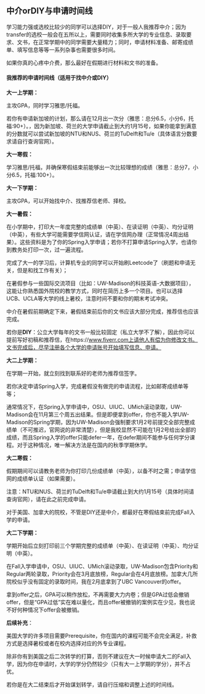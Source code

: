 ## 中介orDIY与申请时间线

学习能力强或选校比较少的同学可以选择DIY，对于一般人我推荐中介；因为transfer的选校一般会在五所以上，需要同时收集多所大学的专业信息、录取要求、文书，在正常学期中的同学需要大量精力；同时，申请材料准备、邮寄成绩单、填写信息等等一系列杂事也需要很多时间。

如果你真的心疼中介费，那么最好在假期进行材料和文书的准备。

#### 我推荐的申请时间线（适用于找中介或DIY）

**大一上学期：**

主攻GPA，同时学习雅思/托福。

若你有申请新加坡的计划，那么请在12月出一次分（雅思：总分6.5，小分6，托福:90+）。，因为新加坡、荷兰的大学申请截止到大约1月15号，如果你能拿到满意的分数就可以尝试新加坡的NTU和NUS、荷兰的TuDelft和Tu/e（具体语言分数要求请自行查询官网）。

**大一寒假：**

学习雅思/托福，并确保寒假结束前能够出一次比较理想的成绩（雅思：总分7，小分6.5，托福:100+）。

**大一下学期：**

主攻GPA，可以开始找中介、找推荐信老师、择校。

**大一暑假：**

在小学期中，打印大一年度完整的成绩单（中英）、在读证明（中英）、均分证明（中英），有些大学可能需要学信网认证，请在学信网办理（正常情况4周出结果）。这些资料是为了你的Spring入学申请；若你不打算申请Spring入学，也请你到教务处打印一次，过一遍流程。

完成了大一的学习后，计算机专业的同学可以开始刷Leetcode了（刷题和申请无关，但是和找工作有关）；

在暑假参与一些国际交流项目（比如：UW-Madison的科技英语-大数据项目），这能让你熟悉国外院校的教学方式，同时在简历上多一个项目。也可以选择UCB、UCLA等大学的线上暑校，注意时间不要和你的期末考试冲突。

中介在暑假前期确定下来，暑假结束前后你的文书应该大部分完成，推荐信也应该完成。

若你是**DIY**：公立大学每年的文书一般比较固定（私立大学不了解），因此你可以提前写好初稿和推荐信，在https://www.fiverr.com上请他人有偿为你修改文书。文书完成后，尽早注册各个大学的申请账号开始填写信息、申请。

**大二上学期：**

在学期一开始，就立刻找到联系好的老师为推荐信签字。

若你决定申请Spring入学，完成暑假没有做完的申请流程，比如邮寄成绩单等等；

通常情况下，在Spring入学申请中，OSU、UIUC、UMich滚动录取，UW-Madison会在11月第三个周五出结果。但是即便拿到offer，你也不能入学UW-Madison的Spring学期，因为UW-Madison会强制要求1月2号前提交全部完整成绩单（不可推迟，官网说的非常清楚），但是我校显然不可能在1月2号给出全部的成绩，而且Spring入学的offer只能defer一年，在defer期间不能参与任何学分课程。对于这种情况，唯一解决方法是在国内的秋季学期休学。

**大二寒假：**

假期期间可以请教务老师为你打印几份成绩单（中英），以备不时之需；申请学信网的成绩单认证（如果需要）。

注意：NTU和NUS、荷兰的TuDelft和Tu/e申请截止到大约1月15号（具体时间请查询官网），请在此之前完成申请。

对于美国、加拿大的院校，不管是DIY还是中介，都最好在寒假结束前完成Fall入学的申请。

**大二下学期：**

学期开始后立刻打印前三个学期完整的成绩单（中英）、在读证明（中英）、均分证明（中英）。

在Fall入学申请中，OSU、UIUC、UMich滚动录取，UW-Madison包含Priority和Regular两轮录取，Priority会在3月底放榜，Regular会在4月底放榜。加拿大几所院校似乎没有固定的录取时间，我在2月底拿到了UBC Vancouver的offer。

拿到offer之后，GPA可以稍作放松，不再需要大力内卷；但是GPA过低会撤销offer，但是“GPA过低”实在难以量化，而且offer被撤销的案例实在少见，我也说不好何种情况下offer会被撤销。

**后续补充**：

美国大学的许多项目需要Prerequisite，你在国内的课程可能不会完全满足，补救方式是选择暑校或者在校内选择对应的外专业课程。

除非你有到美国之后二次转学的打算，否则不建议在大一时候申请大二的Fall入学，因为你在申请时，大学的学分仍然较少（只有大一上学期的学分），并不占优。

若你是在大二结束后才开始谋划转学，请自行压缩和调整上述的时间线。